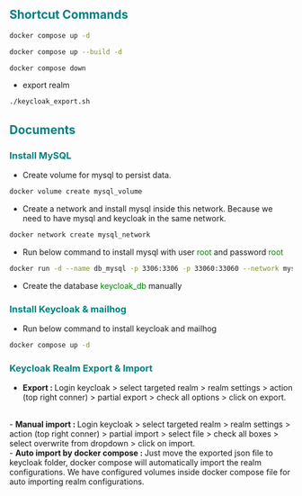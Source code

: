 ## <span style="color:Teal">Shortcut Commands</span>
```bash
docker compose up -d
```
```bash
docker compose up --build -d
```
```bash
docker compose down
```
* export realm
```bash
./keycloak_export.sh
```

## <span style="color:Teal">Documents</span>

### <span style="color:Teal">Install MySQL</span>

- Create volume for mysql to persist data.
```bash
docker volume create mysql_volume
```

- Create a network and install mysql inside this network. Because we need to have mysql and keycloak in the same network.
```bash
docker network create mysql_network
```

- Run below command to install mysql with user <span style="color:Green">root</span> and password <span style="color:Green">root</span>
```bash
docker run -d --name db_mysql -p 3306:3306 -p 33060:33060 --network mysql_network -v mysql_volume:/var/lib/mysql -e MYSQL_ROOT_PASSWORD=root --restart=always mysql
```

- Create the database <span style="color:Green">keycloak_db</span> manually

### <span style="color:Teal">Install Keycloak & mailhog</span>
- Run below command to install keycloak and mailhog
```bash
docker compose up -d
```
 
### <span style="color:Teal">Keycloak Realm Export & Import</span>
- <strong>Export : </strong> Login keycloak > select targeted realm > realm settings > action (top right conner) > partial export > check all options > click on export.     
<br>
- <strong>Manual import : </strong> Login keycloak > select targeted realm > realm settings > action (top right conner) > partial import > select file > check all boxes > select overwrite from dropdown > click on import.   
<br>
- <strong>Auto import by docker compose : </strong> Just move the exported json file to keycloak folder, docker compose will automatically import the realm configurations.
  We have configured volumes inside docker compose file for auto importing realm configurations.